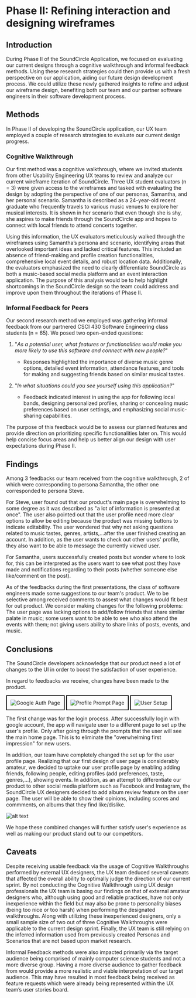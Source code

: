 # Phase II: Refining interaction and designing wireframes

## Introduction

During Phase II of the SoundCircle Application, we focused on evaluating our current designs through a cognitive walkthrough and informal feedback methods. Using these research strategies could then provide us with a fresh perspective on our application, aiding our future design development process. We could utilize these newly gathered insights to refine and adjust our wireframe design, benefiting both our team and our partner software engineers in their software development process.

## Methods

In Phase II of developing the SoundCircle application, our UX team employed a couple of research strategies to evaluate our current design progress.

### Cognitive Walkthrough
Our first method was a cognitive walkthrough, where we invited students from other Usability Engineering UX teams to review and analyze our current wireframe iteration of SoundCircle. Three UX student evaluators (n = 3) were given access to the wireframes and tasked with evaluating the design by adopting the perspective of one of our personas, Samantha, and her personal scenario. Samantha is described as a 24-year-old recent graduate who frequently travels to various music venues to explore her musical interests. It is shown in her scenario that even though she is shy, she aspires to make friends through the SoundCircle app and hopes to connect with local friends to attend concerts together.

Using this information, the UX evaluators meticulously walked through the wireframes using Samantha’s persona and scenario, identifying areas that overlooked important ideas and lacked critical features. This included an absence of friend-making and profile creation functionalities, comprehensive local event details, and robust location data. Additionally, the evaluators emphasized the need to clearly differentiate SoundCircle as both a music-based social media platform and an event interaction application. The purpose of this analysis would be to help highlight shortcomings in the SoundCircle design so the team could address and improve upon them throughout the iterations of Phase II.

### Informal Feedback for Peers
Our second research method we employed was gathering informal feedback from our partnered CSCI 430 Software Engineering class students (n = 65). We posed two open-ended questions:
1. "_As a potential user, what features or functionalities would make you more likely to use this software and connect with new people?_"
   - Responses highlighted the importance of diverse music genre options, detailed event information, attendance features, and tools for making and suggesting friends based on similar musical tastes.
   
3. "_In what situations could you see yourself using this application?_"
   - Feedback indicated interest in using the app for following local bands, designing personalized profiles, sharing or concealing music preferences based on user settings, and emphasizing social music-sharing capabilities.

The purpose of this feedback would be to assess our planned features and provide direction on prioritizing specific functionalities later on. This would help concise focus areas and help us better align our design with user expectations during Phase II.

## Findings

Among 3 feedbacks our team received from the cognitive walkthrough, 2 of which were corresponding to persona Samantha, the other one corresponded to persona Steve.

For Steve, user found out that our product's main page is overwhelming to some degree as it was described as "a lot of information is presented at once". The user also pointed out that the user profile need more clear options to allow be editing because the product was missing buttons to indicate editability. The user wondered that why not asking questions related to music tastes, genres, artists,...after the user finished creating an account. In addition, as the user wants to check out other users' profile, they also want to be able to message the currently viewed user.

For Samantha, users successfully created posts but wonder where to look for, this can be interpreted as the users want to see what post they have made and notifications regarding to their posts (whether someone else like/comment on the post).

As of the feedbacks during the first presentations, the class of software engineers made some suggestions to our team's product. We to be selective among received comments to assest what changes would fit best for out product. We consider making changes for the following problems: The user page was lacking options to add/follow friends that share similar palate in music; some users want to be able to see who also attend the events with them; not giving users ability to share links of posts, events, and music.

## Conclusions

The SoundCircle developers acknowledge that our product need a lot of changes to the UI in order to boost the satisfaction of user experience.

In regard to feedbacks we receive, changes have been made to the product.

<div style="border: 2px solid #000; padding: 10px; display: inline-block;">
    <img src="GoogleAuthPage.png" alt="Google Auth Page" />
</div>

<div style="border: 2px solid #000; padding: 10px; display: inline-block;">
    <img src="ProfilePromptPage.png" alt="Profile Prompt Page" />
</div>

<div style="border: 2px solid #000; padding: 10px; display: inline-block;">
    <img src="UserSetup.png" alt="User Setup" />
</div>


The first change was for the login process. After successfully login with google account, the app will navigate user to a different page to set up the user's profile. Only after going through the prompts that the user will see the main home page. This is to eliminate the "overwhelming first impression" for new users.

In addition, our team have completely changed the set up for the user profile page. Realizing that our first design of user page is considerably amateur, we decided to uptake our user profile page by enabling adding friends, following people, editing profiles (add preferences, taste, genres,...), showing events. In addition, as an attempt to differentiate our product to other social media platform such as Facebook and Instagram, the SoundCircle UX designers decided to add album review feature on the user page. The user will be able to show their opinions, including scores and commments, on albums that they find like/dislike.

![alt text](<User Profile Page.png>)

We hope these combined changes will further satisfy user's experience as well as making our product stand out to our competitors.


## Caveats

Despite receiving usable feedback via the usage of Cognitive Walkthroughs performed by external UX designers, the UX team deduced several caveats that affected the overall ability to optimally judge the direction of our current sprint. By not conducting the Cognitive Walkthrough using UX design professionals the UX team is basing our findings on that of external amateur designers who, although using good and reliable practices, have not only inexperience within the field but may also be prone to personality biases (being too nice or too harsh) when performing the designated walkthroughs. Along with utilizing these inexperienced designers, only a small sample size of two out of three Cognitive Walkthroughs were applicable to the current design sprint. Finally, the UX team is still relying on the inferred information used from previously created Personas and Scenarios that are not based upon market research.

Informal Feedback methods were also impacted primarily via the target audience being comprised of mainly computer science students and not a more diverse group. Having a more diverse audience to gather feedback from would provide a more realistic and viable interpretation of our target audience. This may have resulted in most feedback being received as feature requests which were already being represented within the UX team’s user stories board.

